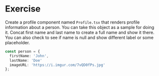 Exercise
=========

Create a profile component named `Profile.tsx` that renders profile information about a person.
You can take this object as a sample for doing it. Concat first name and last name to create a full name and show it there. You can also check to see if name is null and show different label or some placeholder.

```typescript
const person = {
  firstName: 'John',
  lastName: 'Doe'
  imageURL: 'https://i.imgur.com/7vQD0fPs.jpg'
};
```